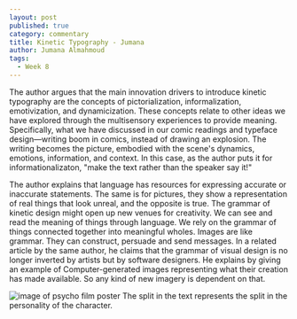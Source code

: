 ```yaml
---
layout: post
published: true
category: commentary
title: Kinetic Typography - Jumana
author: Jumana Almahmoud
tags:
  - Week 8
---
```

The author argues that the main innovation drivers to introduce kinetic typography are the concepts of pictorialization, informalization, emotivization, and dynamicization. These concepts relate to other ideas we have explored through the multisensory experiences to provide meaning. Specifically, what we have discussed in our comic readings and typeface design—writing boom in comics, instead of drawing an explosion.  The writing becomes the picture, embodied with the scene's dynamics, emotions, information, and context. In this case, as the author puts it for informationalizaton, "make the text rather than the speaker say it!"

The author explains that language has resources for expressing accurate or inaccurate statements. The same is for pictures, they show a representation of real things that look unreal, and the opposite is true. The grammar of kinetic design might open up new venues for creativity. We can see and read the meaning of things through language. We rely on the grammar of things connected together into meaningful wholes. Images are like grammar. They can construct, persuade and send messages.  In a related article by the same author, he claims that the grammar of visual design is no longer inverted by artists but by software designers. He explains by giving an example of Computer-generated images representing what their creation has made available. So any kind of new imagery is dependent on that.

![image of psycho film poster](https://www.tvguide.com/a/img/catalog/provider/1/2/1-172471826.jpg)
The split in the text represents the split in the personality of the character. 




